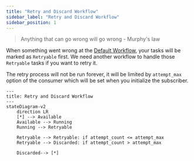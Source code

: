 ```yaml
---
title: "Retry and Discard Workflow"
sidebar_label: "Retry and Discard Workflow"
sidebar_position: 1
---
```


> Anything that can go wrong will go wrong - Murphy's law

When something went wrong at the [Default Workflow](./001-default-workflow.md), your tasks will be marked as `Retryable` first. We need another workflow to handle those `Retryable` tasks if you want to retry it.

The retry process will not be run forever, it will be limited by `attempt_max` option of the consumer which will be set when you initialize the subscriber.

```mermaid
---
title: Retry and Discard Workflow
---
stateDiagram-v2
    direction LR
    [*] --> Available
    Available --> Running
    Running --> Retryable

    Retryable --> Retryable: if attempt_count <= attempt_max
    Retryable --> Discarded: if attempt_count > attempt_max

    Discarded--> [*]
```

